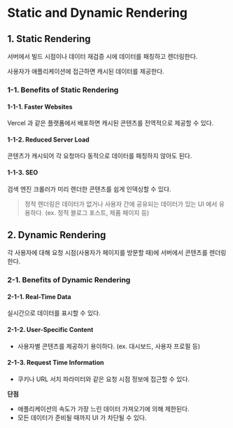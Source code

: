 # Static and Dynamic Rendering

## 1. Static Rendering

서버에서 빌드 시점이나 데이터 재검증 시에 데이터를 패칭하고 렌더링한다.

사용자가 애플리케이션에 접근하면 캐시된 데이터를 제공한다.

### 1-1. Benefits of Static Rendering

#### 1-1-1. Faster Websites

Vercel 과 같은 플랫폼에서 배포하면 캐시된 콘텐츠를 전역적으로 제공할 수 있다.

#### 1-1-2. Reduced Server Load

콘텐츠가 캐시되어 각 요청마다 동적으로 데이터를 패칭하지 않아도 된다.

#### 1-1-3. SEO

검색 엔진 크롤러가 미리 렌더한 콘텐츠를 쉽게 인덱싱할 수 있다.

> 정적 렌더링은 데이터가 없거나 사용자 간에 공유되는 데이터가 있는 UI 에서 유용하다. (ex. 정적 블로그 포스트, 제품 페이지 등)

## 2. Dynamic Rendering

각 사용자에 대해 요청 시점(사용자가 페이지를 방문할 때)에 서버에서 콘텐츠를 렌더링한다.

### 2-1. Benefits of Dynamic Rendering

#### 2-1-1. Real-Time Data

실시간으로 데이터를 표시할 수 있다.

#### 2-1-2. User-Specific Content

- 사용자별 콘텐츠를 제공하기 용이하다. (ex. 대시보드, 사용자 프로필 등)

#### 2-1-3. Request Time Information

- 쿠키나 URL 서치 파라미터와 같은 요청 시점 정보에 접근할 수 있다.

**단점**

- 애플리케이션의 속도가 가장 느린 데이터 가져오기에 의해 제한된다.
- 모든 데이터가 준비될 때까지 UI 가 차단될 수 있다.

